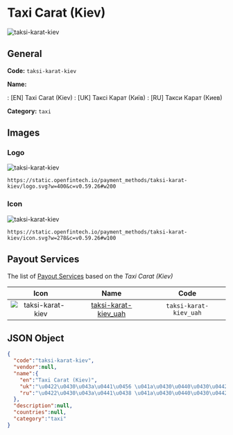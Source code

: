 
# Taxi Carat (Kiev) 
![taksi-karat-kiev](https://static.openfintech.io/payment_methods/taksi-karat-kiev/logo.svg?w=400&c=v0.59.26#w200)  

## General 
**Code:** `taksi-karat-kiev` 
 
**Name:** 
 
:	[EN] Taxi Carat (Kiev) 
:	[UK] Таксі Карат (Київ) 
:	[RU] Такси Карат (Киев) 
 
**Category:** `taxi` 
 

## Images 

### Logo 
![taksi-karat-kiev](https://static.openfintech.io/payment_methods/taksi-karat-kiev/logo.svg?w=400&c=v0.59.26#w200)  

```
https://static.openfintech.io/payment_methods/taksi-karat-kiev/logo.svg?w=400&c=v0.59.26#w200
```  

### Icon 
![taksi-karat-kiev](https://static.openfintech.io/payment_methods/taksi-karat-kiev/icon.svg?w=278&c=v0.59.26#w100)  

```
https://static.openfintech.io/payment_methods/taksi-karat-kiev/icon.svg?w=278&c=v0.59.26#w100
```  

## Payout Services 
 
The list of [Payout Services](/payout-services/) based on the _Taxi Carat (Kiev)_ 

|Icon|Name|Code| 
|:---:|:---:|:---:| 
|![taksi-karat-kiev](https://static.openfintech.io/payout_methods/taksi-karat-kiev/icon.png?w=278&c=v0.59.26#w40) |[taksi-karat-kiev_uah](/payout-services/taksi-karat-kiev_uah/)|`taksi-karat-kiev_uah`| 
 

## JSON Object 

```json
{
  "code":"taksi-karat-kiev",
  "vendor":null,
  "name":{
    "en":"Taxi Carat (Kiev)",
    "uk":"\u0422\u0430\u043a\u0441\u0456 \u041a\u0430\u0440\u0430\u0442 (\u041a\u0438\u0457\u0432)",
    "ru":"\u0422\u0430\u043a\u0441\u0438 \u041a\u0430\u0440\u0430\u0442 (\u041a\u0438\u0435\u0432)"
  },
  "description":null,
  "countries":null,
  "category":"taxi"
}
```  
